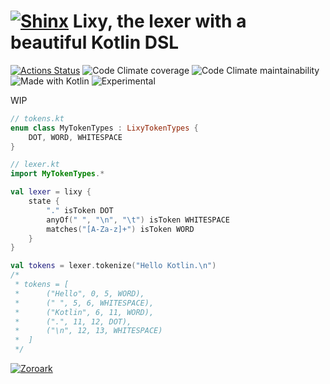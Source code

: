 # [![Shinx](https://img.pokemondb.net/sprites/black-white/anim/normal/shinx.gif)](http://pokemondb.net/pokedex/shinx) Lixy, the lexer with a beautiful Kotlin DSL

[![Actions Status](https://img.shields.io/github/workflow/status/utybo/Lixy/Tests?style=for-the-badge&logo=github&label=tests)](https://github.com/utybo/Lixy/actions) ![Code Climate coverage](https://img.shields.io/codeclimate/coverage/utybo/Lixy?style=for-the-badge) ![Code Climate maintainability](https://img.shields.io/codeclimate/maintainability/utybo/Lixy?style=for-the-badge) ![Made with Kotlin](https://img.shields.io/badge/Made%20with-Kotlin-blue?logo=Kotlin&style=for-the-badge) ![Experimental](https://img.shields.io/badge/Stage-Experimental-red?style=for-the-badge)

WIP

```kotlin
// tokens.kt
enum class MyTokenTypes : LixyTokenTypes {
    DOT, WORD, WHITESPACE
}

// lexer.kt
import MyTokenTypes.*

val lexer = lixy {
    state {
        "." isToken DOT
        anyOf(" ", "\n", "\t") isToken WHITESPACE
        matches("[A-Za-z]+") isToken WORD
    }
}

val tokens = lexer.tokenize("Hello Kotlin.\n")
/* 
 * tokens = [
 *      ("Hello", 0, 5, WORD), 
 *      (" ", 5, 6, WHITESPACE), 
 *      ("Kotlin", 6, 11, WORD),
 *      (".", 11, 12, DOT),
 *      ("\n", 12, 13, WHITESPACE)
 *  ]
 */
```

[![Zoroark](https://img.pokemondb.net/sprites/black-white/anim/normal/zoroark.gif)](https://zoroark.guru)